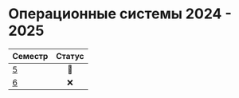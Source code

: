 # Операционные системы 2024 - 2025

| Семестр | Статус |
|:-|:-:|
|[5](https://github.com/unaun0/bmstu-os/tree/main/sem-01) |🔄|
|[6](https://github.com/unaun0/bmstu-os/tree/main/sem-02) |❌|
